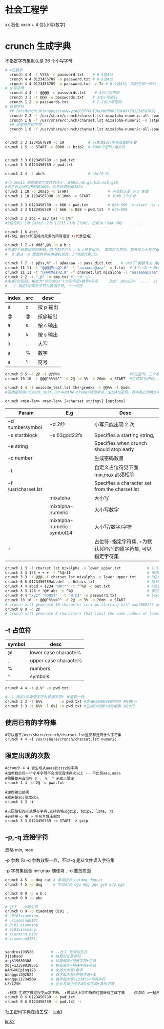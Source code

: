 # 社会工程学

xx 石化 xxsh + 4 位[小写/数字]

# crunch 生成字典

不指定字符集默认是 26 个小写字母

```bash
# 4位数字
  crunch 4 4 -t %%%% -o password.txt    # 0-9选4位
  crunch 4 4 0123456789 -o password.txt # 0-9选4位
  crunch 4 4 0123456789 -o password.txt -z 7z # 0-9选4位, 同时生成一份7z
# 小写字母
  crunch 4 4 -t @@@@ -o passwords.txt    # 4位小写密码
  crunch 3 3 -t @@@ -o passwords.txt    # 3位小写密码
  crunch 1 2 -o passwords.txt           # 1-2位小写密码
# 任意字符
  ## [abcdefghijklmnopqrstuvwxyzABCDEFGHIJKLMNOPQRSTUVWXYZ0123456789] ,  带掩码版
  crunch 2 2 -f /usr/share/crunch/charset.lst mixalpha-numeric-all-space -o wordlist.txt -t @d
  crunch 1 8 -f /usr/share/crunch/charset.lst mixalpha-numeric -o lstpwd.txt
  ## 全部可打印字符
  crunch 1 8 -f /usr/share/crunch/charset.lst mixalpha-numeric-all-space -o lstpwd.txt


crunch 3 3 1234567890 -c 10           # 只生成10行字典后面的不要
crunch 1 5 -o START -c 6000 -z bzip2  # 6000个密码/每文件


crunch 3 3 0123456789 -o pwd.txt
crunch 3 3 0123456789 > pwd.txt

crunch 4 4 -t abc%                    # abc[0-9]

#-b 20mib 指的是单个文件的大小，支持kb,mb,gb,kib,mib,gib，
#前三种之间的进制是1000，后三种进制是1024
crunch 1 10 -b 20mib -o START                  # 不填默认是 a-z 生成
crunch 1 10 1234567890 -b 10mb -o START        # 10mb 1个文件

crunch 3 3 0123456789 -s 666 > pwd.txt         # 666-999 -s:start -e: end
crunch 3 3 0123456789 -s 666 -e 888 > pwd.txt  # 666-888

crunch 3 3 abc + 123 @#! -t @%^
#3位密码，1为 [abc]；2为 [123]；3为 [!@#]。比如1a！2a# 3b@   ......

crunch 1 6 abc\
#1-6位 由abc和空格为元素的所有组合（\代表空格）

crunch 7 7 –t ddd^,@% -p a b c
#生成7个元素组成的密码，其中前三个为 a b c任意组合， 第四位为符号，第五位为大写字母，第六位为小写字母，第七位为数字 。比如abc!Aa1   bac!Aa1      ......
#  d 是从 -p 里面的字符串随机组合，1个d就代表1位。

crunch 7 7 -t p@ss,%^ -l a@aaaaa -o pass_dict.txt    # cmd下^需要转义 用powershell执行吧
crunch 11 11 -t "@@@@Mes@2.0" -l "aaaaaaa@aaa" -o 1.txt  # 4个小写 + Mes@2.0结尾
crunch 11 11 -t "@@@@Mes@2.0" -f charset.lst mixalpha -l "aaaaaaa@aaa" -o 1.txt
crunch 2 2 -t ",@" -o tmp.txt # 一大一小
#生成7位密码，格式为"字符p@ss"+大写字母+数字+符号     比如  p@ssZ9>  ......\\
#  -l 指定t中哪些字符为普通字符, 一一对应
```

| index | src | desc      |
| ----- | --- | --------- |
| a     | p   | 按 p 输出 |
| @     | @   | 按@输出   |
| a     | s   | 按 s 输出 |
| a     | s   | 按 s 输出 |
| a     | ,   | 大写      |
| a     | %   | 数字      |
| a     | ^   | 符号      |

```sh
crunch 5 5 -d 2@ -t @@@%%                                #5位密码，三个字母+两个数字，并限制每个密码最少出现2种字母
crunch 10 10 -t @@@^%%%%^^ -d 2@ -d 3% -b 20mb -o START  #生成10位密码，格式为三个小写字母+一个符号+四个数字+两个符号，限制每个密码至少2种字母和至少3种数字

crunch 4 4 -f unicode_test.lst the-greeks -t @@%% -l @xdd
#调用密码库unicode_test.lst中的the-greeks项目字符，生成4位密码，其中格式为两小写字母+两数字
```

`crunch <min-len> <max-len> [<charset string>] [options]`

| Param                              | E.g                       | Desc                                                      |
| ---------------------------------- | ------------------------- | --------------------------------------------------------- |
| -d numbersymbol                    | -d 2@                     | 小写只能出现 2 次                                         |
| -s startblock                      | -s 03god22fs              | Specifies a starting string,                              |
| -e string                          |                           | Specifies when crunch should stop early                   |
| -c number                          |                           | 生成密码数量                                              |
| -t                                 |                           | 自定义占位符见下面 min,max 必须相等                       |
| -f /usr/charset.lst <charset-name> |                           | Specifies a character set from the charset.lst            |
|                                    | mixalpha                  | 大小写                                                    |
|                                    | mixalpha-numeric          | 大小写数字                                                |
|                                    | mixalpha-numeric-symbol14 | 大小写/数字/字符                                          |
| +                                  |                           | 占位符-指定字符集, +为默认[@%^]的原字符集, 可以指定字符集 |

```bash
crunch 1 3 -f charset.lst mixalpha -o lower_upper.txt            # 1-3位大小写
crunch 3 3 123 + + + -t ^%@>11                                   # 倒序, [@][%][1-3] 使用+为默认字符集
crunch 3 3 -t @@@ -f charset.lst mixalpha -o lower_upper.txt     # 3位大小写字典
crunch 6 6 0123456789abcdef -o 6chars.txt                        # 用给定字符生成6位密码
crunch 4 4 abcd + 1234 "@#!*" -t ^^%@ -o out.txt                 # 4位密码，"2字符+1数字+字母" 且字符范围是 @#!*, 数字范围是 1234, 字母范围是 abcd; 倒序 最后1位是 [abcd], 倒数2位是 1234 倒数3位是 @#!*
crunch 3 3 123 + !@# abc -t ^%@                                  # 倒过来 [abc][!@#][123] 组合
crunch 4 4 "xyz" "PQRST"  -t "@,@1" -o password.txt              # [xyz][PQRST][xyz]1
crunch 10 10 -t @@@^%%%%^^ -d 2@ -d 3% -b 20mb -o START
# crunch will generate 10 character strings starting with aab!0001!! and ending at zzy 9998    The output will be written to 20mb files.
crunch 8 8 -d 2@
# crunch will generate 8 characters that limit the same number of lower case characters to 2.  Crunch will start at aabaabaa and end at zzyzzyzz.
```

## -t 占位符

| symbol | desc                  |
| ------ | --------------------- |
| @      | lower case characters |
| ,      | upper case characters |
| %      | numbers               |
| ^      | symbols               |

```sh
crunch 4 4 -t @,%^ -o pwd.txt

# -l 指定t中哪些字符为普通字符t 长度要一致
crunch 3 3 -t 6%%        -o pwd.txt #生成600到699的字典 共100行
crunch 3 3 -t 6%% -l 6%1 -o pwd.txt #生成6%0到6%9的字典 共10行
```

## 使用已有的字符集

```
#可以看下/usr/share/crunch/charset.lst里面都是有什么字符集
crunch 4 4 -f /usr/share/crunch/charset.lst numeric
```

## 限定出现的次数

```
#crunch 4 4 会生成从aaaa到zzzz的字典
#加参数后同一个小写字母不会出现连续两次以上 -- 不出现aaa,aaaa
#需要使用占位符 @ ， %  ^ 来表示限定
crunch 4 4 -d 2@ -o pwd.txt

#逆向输出结果
#原来是abc变成cba
crunch 3 3 -i

#以压缩包的形式保存字典,支持的格式gzip, bzip2, lzma, 7z
#必须用-o 用 > 不会生成压缩包
crunch 3 3 0123456789 -o START -z gzip

```

## -p,-q 连接字符

忽略 min, max

-p 参数 和 -q 参数效果一样，不过-q 是从文件读入字符集

-p 字符集组合 min,max 随便填 , -o 要放前面

```sh
crunch 4 5 -p dog cat # 单词组合 catdog dogcat
crunch 4 5 -p dog     # 字母组合 dgo dog gdo god odg ogd

crunch 0 0 -p a b c
crunch 0 0 -p abc

# 社工 - 小明生日
crunch 0 0 -p xiaoming 0101 .
# .0101xiaoming
# .xiaoming0101
# 0101.xiaoming
# 0101xiaoming.
# xiaoming.0101
# xiaoming0101.


sandrex198526        # ..社工 账号加生日
Xjiabao@             # 拼音加任意字符
xcj$19680308         # 拼音缩写+特殊字符+生日
Xbj+13359839551      # 拼音缩写+特殊字符+电话
WANGXUEping123       # 全拼大小写+数字
Wanggui2@2022        # 首字母大写+特殊字符+年
Wanggui123456@       # 首字母大写+123456+特殊字符
LZ/LZSH              # 企业名或企业名前2位字母+其他字符

-r参数 生成字典过程中异常中断，-r可以从上次中断的位置继续生成字典 -- 必须和-o一起用
crunch 0 6 0123456789 -o pwd.txt
crunch 0 6 0123456789 -o pwd.txt -r
```

社工密码字典在线生成：
[link1](https://api.xiaobaibk.com/lab/guess/)

[link2](https://www.bugku.com/mima/)
